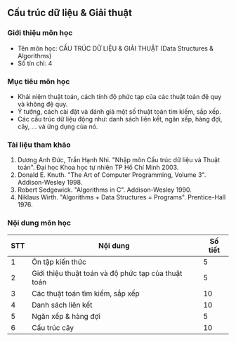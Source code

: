 ## Cấu trúc dữ liệu & Giải thuật

### Giới thiệu môn học

- Tên môn học: CẤU TRÚC DỮ LIỆU & GIẢI THUẬT (Data Structures & Algorithms)
- Số tín chỉ: 4

### Mục tiêu môn học

- Khái niệm thuật toán, cách tính độ phức tạp của các thuật toán đệ quy và không đệ quy.
- Ý tưởng, cách cài đặt và đánh giá một số thuật toán tìm kiếm, sắp xếp.
- Các cấu trúc dữ liệu động như: danh sách liên kết, ngăn xếp, hàng đợi, cây, ... và ứng dụng của nó.

### Tài liệu tham khảo

1. Dương Anh Đức, Trần Hạnh Nhi. "Nhập môn Cấu trúc dữ liệu và Thuật toán". Đại học Khoa học tự nhiên TP Hồ Chí Minh 2003.
2. Donald E. Knuth. "The Art of Computer Programming, Volume 3". Addison-Wesley 1998.
3. Robert Sedgewick. "Algorithms in C". Addison-Wesley 1990.
4. Niklaus Wirth. "Algorithms + Data Structures = Programs". Prentice-Hall 1976.

### Nội dung môn học

| STT | Nội dung | Số tiết |
| --- | --- | --- |
|  1  | Ôn tập kiến thức | 5 |
|  2  | Giới thiệu thuật toán và độ phức tạp của thuật toán | 5 |
|  3  | Các thuật toán tìm kiếm, sắp xếp | 10 |
|  4  | Danh sách liên kết | 10 |
|  5  | Ngăn xếp & hàng đợi | 5 |
|  6  | Cấu trúc cây | 10 |
